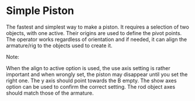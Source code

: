 # Simple Piston

The fastest and simplest way to make a piston. It requires a selection of two objects, with one active. Their origins are used to define the pivot points. The operator works regardless of orientation and if needed, it can align the armature/rig to the objects used to create it.  
  
Note:  
  
When the align to active option is used, the use axis setting is rather important and when wrongly set, the piston may disappear until you set the right one. The y axis should point towards the B empty. The show axes option can be used to confirm the correct setting. The rod object axes should match those of the armature.  


